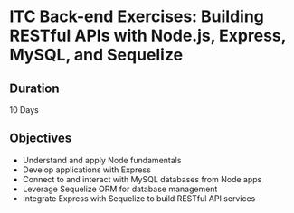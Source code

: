 # ITC Back-end Exercises: Building RESTful APIs with Node.js, Express, MySQL, and Sequelize

## Duration

10 Days

## Objectives

- Understand and apply Node fundamentals
- Develop applications with Express
- Connect to and interact with MySQL databases from Node apps
- Leverage Sequelize ORM for database management
- Integrate Express with Sequelize to build RESTful API services

